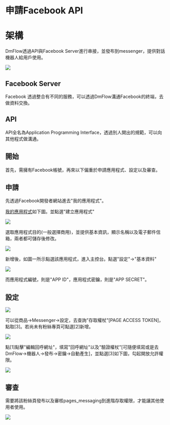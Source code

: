 # 申請Facebook API

# 架構
DmFlow透過API與Facebook Server進行串接，並發布到messenger，提供對話機器人給用戶使用。

![](../../../../../images/fbmessenger/image008.png)

## Facebook Server

Facebook 透過整合有不同的服務，可以透過DmFlow溝通Facebook的終端，去做資料交換。

## API

API全名為Application Programming Interface，透過別人開出的規範，可以向其他程式做溝通。

## 開始
首先，需擁有Facebook帳號，再來以下偏重於申請應用程式、設定以及審查。

## 申請
先透過Facebook開發者網站進去"我的應用程式"。

[我的應用程式](https://developers.facebook.com/apps/)如下圖。並點選"建立應用程式"

![](../../../../../images/fbmessenger/image001.png)

選取應用程式目的(一般選擇商用)，並提供基本資訊，顯示名稱以及電子郵件信箱，兩者都可儲存後修改。

![](../../../../../images/fbmessenger/image002.png)

新增後，如圖一所示點選該應用程式，進入主控台。點選"設定"->"基本資料"

![](../../../../../images/fbmessenger/image003.png)

而應用程式編號，則是"APP ID"，應用程式密鑰，則是"APP SECRET"。

## 設定

![](../../../../../images/fbmessenger/image004.png)

可以從商品->Messenger->設定，去查詢"存取權杖"[PAGE ACCESS TOKEN]，點取[3]。若尚未有粉絲專頁可點選[2]新增。

![](../../../../../images/fbmessenger/image006.png)

點[1]點擊"編輯回呼網址"，填寫"回呼網址"以及"驗證權杖"[可隨便填寫或是去DmFlow->機器人->發布->密鑰->自動產生]，並點選[3]如下圖，勾起開放允許權限。

![](../../../../../images/fbmessenger/image005.png)

## 審查

需要將該粉絲頁發布以及審核pages_messaging到進階存取權限，才能讓其他使用者使用。

![](../../../../../images/fbmessenger/image007.png)